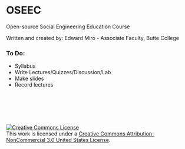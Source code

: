 # OSEEC
Open-source Social Engineering Education Course

Written and created by: Edward Miro - Associate Faculty, Butte College
<br>

### To Do:
- Syllabus
- Write Lectures/Quizzes/Discussion/Lab
- Make slides
- Record lectures
<br>
<br>
<br>
<br>
<br>
<a rel="license" href="http://creativecommons.org/licenses/by-nc/3.0/us/"><img alt="Creative Commons License" style="border-width:0" src="https://i.creativecommons.org/l/by-nc/3.0/us/88x31.png" /></a><br />This work is licensed under a <a rel="license" href="http://creativecommons.org/licenses/by-nc/3.0/us/">Creative Commons Attribution-NonCommercial 3.0 United States License</a>.

